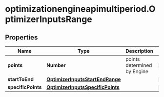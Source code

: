 # optimizationengineapimultiperiod.OptimizerInputsRange

## Properties

Name | Type | Description | Notes
------------ | ------------- | ------------- | -------------
**points** | **Number** | points determined by Engine | [optional] 
**startToEnd** | [**OptimizerInputsStartEndRange**](OptimizerInputsStartEndRange.md) |  | [optional] 
**specificPoints** | [**OptimizerInputsSpecificPoints**](OptimizerInputsSpecificPoints.md) |  | [optional] 


